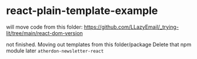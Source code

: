 # react-plain-template-example


will move code from this folder: https://github.com/LLazyEmail/_trying-lit/tree/main/react-dom-version

not finished.
Moving out templates from this folder/package
Delete that npm module later `atherdon-newsletter-react`
